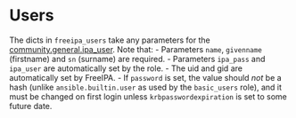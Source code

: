 


# Users

The dicts in `freeipa_users` take any parameters for the [community.general.ipa_user](https://docs.ansible.com/ansible/latest/collections/community/general/ipa_user_module.html#ansible-collections-community-general-ipa-user-module). Note that:
    - Parameters `name`, `givenname` (firstname) and `sn` (surname) are required.
    - Parameters `ipa_pass` and `ipa_user` are automatically set by the role.
    - The uid and gid are automatically set by FreeIPA.
    - If `password` is set, the value should *not* be a hash (unlike `ansible.builtin.user` as used by the `basic_users` role), and it must be changed on first login unless `krbpasswordexpiration` is set to some future date.
